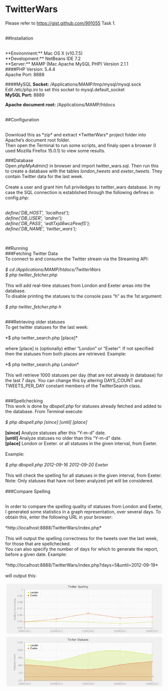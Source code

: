 TwitterWars
===========

Please refer to <https://gist.github.com/991055> Task 1.
<br /><br />

##Installation

<br />
**Environment:** Mac OS X (v10.7.5) 
<br />
**Development:** NetBeans IDE 7.2 
<br />
**Server:** MAMP (Mac Apache 
MySQL PHP) Version 2.1.1
<br />
####PHP
Version: 5.4.4 <br />
Apache Port: 8888

####MySQL
**Socket:** /Applications/MAMP/tmp/mysql/mysql.sock <br />
Edit /etc/php.ini to set this socket to mysql.default_socket <br />
**MySQL Port:** 8889

**Apache document root:** /Applications/MAMP/htdocs <br /><br />


##Configuration

<br />
Download this as *zip* and extract *TwitterWars* project folder into Apache’s document root folder. <br />
Then open the Terminal to run some scripts, and finaly open a browser (I used Mozilla Firefox 15.0.1) to view some results.
<br />

###Database
<br />
Open *phpMyAdmin()* in browser and import twitter_wars.sql. Then run this to create a database with the tables *london_tweets* and *exeter_tweets*. They contain Twitter data for the last week.<br /><br />
Create a user and grant him full priviledges to twitter_wars database. In my case the SQL connection is established through the following defines in config.php:<br /><br />

*define('DB_HOST', 'localhost');<br />
define('DB_USER', 'andrei');<br />
define('DB_PASS', 'wdtTxjd8wczPewfS');<br />
define('DB_NAME', 'twitter_wars');<br />*

<br />

##Running
<br />
###Fetching Twitter Data
<br />
To connect to and consume the Twitter stream via the Streaming API: <br /><br />
*$ cd /Applications/MAMP/htdocs/TwitterWars <br />
$ php twitter_fetcher.php <br />*
<br />
This will add real-time statuses from London and Exeter areas into the database. <br />
To disable printing the statuses to the console pass “h” as the 1st argument:<br /><br />
*$ php twitter_fetcher.php h*

<br />
###Retrieving older statuses

<br />
To get twitter statuses for the last week:<br /><br />
*$ php twitter_search.php [place]* <br /><br />
where [place] is (optionally) either “London” or “Exeter”. If not specified then the statuses from both places are retrieved. Example:<br /><br />
*$ php twitter_search.php London*<br /><br />
This will retrieve 1000 statuses per day (that are not already in database) for the last 7 days. You can change this by altering DAYS_COUNT and TWEETS_PER_DAY constant members of the TwitterSearch class. <br /><br />

###Spellchecking
<br />
This work is done by *dbspell.php* for statuses already fetched and added to the database. From Terminal execute:<br /><br />
*$ php dbspell.php [since] [until] [place]*<br /><br />
**[since]** Analyze statuses after this “Y-m-d” date.<br />
**[until]** Analyze statuses no older than this “Y-m-d” date.<br />
**[place]** London or Exeter. or all statuses in the given interval, from Exeter.<br /><br />
Example:<br /><br />
*$ php dbspell.php 2012-09-16 2012-09-20 Exeter*<br /><br />
This will check the spelling for all statuses in the given interval, from Exeter.<br />
Note: Only statuses that have not been analyzed yet will be considered.
<br /><br />
###Compare Spelling

<br />
In order to compare the spelling quality of statuses from London and Exeter, I generated some statistics in a graph representation, over several days. To obtain this, enter the following URL in your browser:<br /><br />
*http://localhost:8888/TwitterWars/index.php*<br /><br />
This will output the spelling correctness for the tweets over the last week, for those that are spellchecked.<br />
You can also specify the number of days for which to generate the report, before a given date. Example:<br /><br />
*http://localhost:8888/TwitterWars/index.php?days=5&until=2012-09-19*<br /><br />
will output this: <br />

![twitter_spelling.png](https://github.com/andreimarincas/twitter-wars/blob/master/TwitterWars/images/twitter_spelling.png)
<br />
![twitter_count.png](https://github.com/andreimarincas/twitter-wars/blob/master/TwitterWars/images/twitter_count.png)

